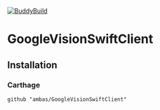 [![BuddyBuild](https://dashboard.buddybuild.com/api/statusImage?appID=5a23c8a77463140001ebc7c0&branch=master&build=latest)](https://dashboard.buddybuild.com/apps/5a23c8a77463140001ebc7c0/build/latest?branch=master)
# GoogleVisionSwiftClient

## Installation
### Carthage
```
github "ambas/GoogleVisionSwiftClient"
```
